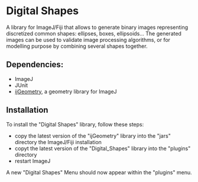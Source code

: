 # Digital Shapes

A library for ImageJ/Fiji that allows to generate binary images representing discretized 
common shapes: ellipses, boxes, ellipsoids...
The generated images can be used to validate image processing algorithms,
or for modelling purpose by combining several shapes together.

## Dependencies:
* ImageJ
* JUnit
* [ijGeometry](https://github.com/ijtools/ijGeometry), a geometry library for ImageJ


## Installation

To install the "Digital Shapes" library, follow these steps:
* copy the latest version of the "ijGeometry" library into the "jars" directory the ImageJ/Fiji installation
* copyt the latest version of the "Digital_Shapes" library into the "plugins" directory
* restart ImageJ
  
A new "Digital Shapes" Menu should now appear within the "plugins" menu.
